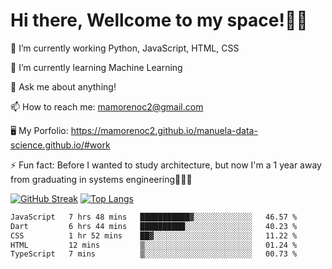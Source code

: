 # Hi there, Wellcome to my space!✌🏾

🔭 I’m currently working Python, JavaScript, HTML, CSS

🌱 I’m currently learning Machine Learning

💬 Ask me about anything!

📫 How to reach me: mamorenoc2@gmail.com

🖥️ My Porfolio: https://mamorenoc2.github.io/manuela-data-science.github.io/#work

⚡ Fun fact: Before I wanted to study architecture, but now I'm a 1 year away from graduating in systems engineering🤣🤣🤣

[![GitHub Streak](https://streak-stats.demolab.com/?user=mamorenoc2&theme=tokyonight_duo)](https://git.io/streak-stats)                 [![Top Langs](https://github-readme-stats.vercel.app/api/top-langs/?username=mamorenoc2&layout=compact&theme=tokyonight)](https://github.com/anuraghazra/github-readme-stats)

<!--START_SECTION:waka-->

```txt
JavaScript   7 hrs 48 mins   ███████████▓░░░░░░░░░░░░░   46.57 %
Dart         6 hrs 44 mins   ██████████░░░░░░░░░░░░░░░   40.23 %
CSS          1 hr 52 mins    ██▓░░░░░░░░░░░░░░░░░░░░░░   11.22 %
HTML         12 mins         ▒░░░░░░░░░░░░░░░░░░░░░░░░   01.24 %
TypeScript   7 mins          ▒░░░░░░░░░░░░░░░░░░░░░░░░   00.73 %
```

<!--END_SECTION:waka-->
